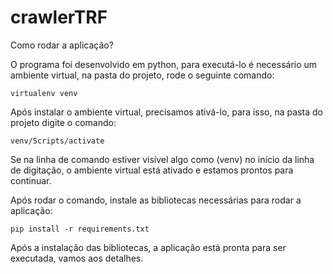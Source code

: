 # crawlerTRF

Como rodar a aplicação?

O programa foi desenvolvido em python, para executá-lo é necessário um ambiente virtual, na pasta do projeto, rode o seguinte comando:

	virtualenv venv

Após instalar o ambiente virtual, precisamos ativá-lo, para isso, na pasta do projeto digite o comando:

	venv/Scripts/activate

Se na linha de comando estiver visível algo como (venv) no início da linha de digitação, o ambiente virtual está ativado e estamos prontos para continuar.

Após rodar o comando, instale as bibliotecas necessárias para rodar a aplicação:

	pip install -r requirements.txt

Após a instalação das bibliotecas, a aplicação está pronta para ser executada, vamos aos detalhes.
